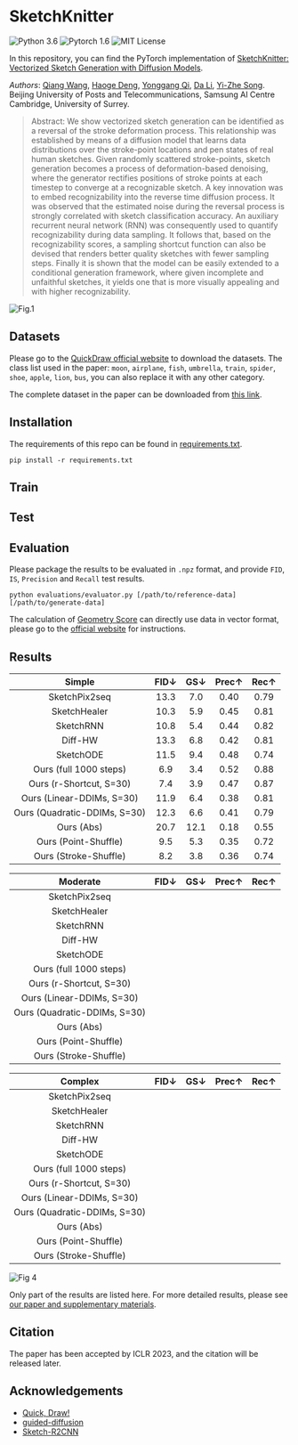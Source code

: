 # SketchKnitter
![Python 3.6](https://img.shields.io/badge/python-3.6-green) ![Pytorch 1.6](https://img.shields.io/badge/pytorch-1.6-green) ![MIT License](https://img.shields.io/badge/licence-MIT-green)

In this repository, you can find the PyTorch implementation of [SketchKnitter: Vectorized Sketch Generation with Diffusion Models](https://openreview.net/pdf?id=4eJ43EN2g6l). 

_Authors_: [Qiang Wang](https://scholar.google.com/citations?user=lXyi3t4AAAAJ&hl=en), [Haoge Deng](https://github.com/Bitterdhg), [Yonggang Qi](https://qugank.github.io/), [Da Li](https://scholar.google.co.uk/citations?user=RPvaE3oAAAAJ&hl=en), [Yi-Zhe Song](https://scholar.google.co.uk/citations?hl=en&user=irZFP_AAAAAJ&view_op=list_works&sortby=pubdate). Beijing University of Posts and Telecommunications, Samsung AI Centre Cambridge, University of Surrey.

> Abstract: We show vectorized sketch generation can be identified as a reversal of the stroke deformation process. This relationship was established by means of a diffusion model that learns data distributions over the stroke-point locations and pen states of real human sketches. Given randomly scattered stroke-points, sketch generation becomes a process of deformation-based denoising, where the generator rectifies positions of stroke points at each timestep to converge at a recognizable sketch. A key innovation was to embed recognizability into the reverse time diffusion process. It was observed that the estimated noise during the reversal process is strongly correlated with sketch classification accuracy. An auxiliary recurrent neural network (RNN) was consequently used to quantify recognizability during data sampling. It follows that, based on the recognizability scores, a sampling shortcut function can also be devised that renders better quality sketches with fewer sampling steps. Finally it is shown that the model can be easily extended to a conditional generation framework, where given incomplete and unfaithful sketches, it yields one that is more visually appealing and with higher recognizability.

![Fig.1](https://github.com/XDUWQ/SketchKnitter/blob/main/images/overview.png)

## Datasets
Please go to the [QuickDraw official website](https://github.com/googlecreativelab/quickdraw-dataset) to download the datasets. The class list used in the paper: `moon`, `airplane`, `fish`, `umbrella`, `train`, `spider`, `shoe`, `apple`, `lion`, `bus`, you can also replace it with any other category. 

The complete dataset in the paper can be downloaded from [this link](https://github.com/XDUWQ/SketchKnitter/tree/main/datasets). 

## Installation
The requirements of this repo can be found in [requirements.txt](https://github.com/XDUWQ/SketchKnitter/blob/main/requirements.txt).
```
pip install -r requirements.txt
```

## Train


## Test



## Evaluation
Please package the results to be evaluated in `.npz` format, and provide `FID`, `IS`, `Precision` and `Recall` test results.
```
python evaluations/evaluator.py [/path/to/reference-data] [/path/to/generate-data]
```

The calculation of [Geometry Score](https://github.com/KhrulkovV/geometry-score) can directly use data in vector format, please go to the [official website](https://github.com/KhrulkovV/geometry-score) for instructions.

## Results
| Simple | FID↓ | GS↓ |  Prec↑ | Rec↑ |
| :----:| :----: | :----: | :----: | :----: |
| SketchPix2seq | 13.3 | 7.0 | 0.40 | 0.79 |
| SketchHealer | 10.3 | 5.9 | 0.45 | 0.81 |
| SketchRNN | 10.8 | 5.4 | 0.44 | 0.82 |
| Diff-HW | 13.3 | 6.8 | 0.42 | 0.81 |
| SketchODE | 11.5 | 9.4 | 0.48 | 0.74 |
| Ours (full 1000 steps)  |  6.9 | 3.4 | 0.52 | 0.88 |
| Ours (r-Shortcut, S=30)  | 7.4 | 3.9 | 0.47 | 0.87 |
| Ours (Linear-DDIMs, S=30) | 11.9 | 6.4 | 0.38 | 0.81 |
| Ours (Quadratic-DDIMs, S=30)  | 12.3 | 6.6 | 0.41 | 0.79 |
| Ours (Abs)  | 20.7 | 12.1 | 0.18 | 0.55 |
| Ours (Point-Shuffle) | 9.5 | 5.3 | 0.35 | 0.72 |
| Ours (Stroke-Shuffle)   |  8.2 | 3.8  | 0.36 | 0.74 |

| Moderate | FID↓ | GS↓ |  Prec↑ | Rec↑ |
| :----:| :----: | :----: | :----: | :----: |
| SketchPix2seq |  |  | | |
| SketchHealer |  |  | | |
| SketchRNN |  |  | | |
| Diff-HW |  |  | | |
| SketchODE |  |  | | |
| Ours (full 1000 steps)  |  |  | | |
| Ours (r-Shortcut, S=30)  |  |  | | |
| Ours (Linear-DDIMs, S=30) |  |  | | |
| Ours (Quadratic-DDIMs, S=30)  |  |  | | |
| Ours (Abs)  |  |  | | |
| Ours (Point-Shuffle) |  |  | | |
| Ours (Stroke-Shuffle)   |  |  | | |

| Complex | FID↓ | GS↓ |  Prec↑ | Rec↑ |
| :----:| :----: | :----: | :----: | :----: |
| SketchPix2seq |  |  | | |
| SketchHealer |  |  | | |
| SketchRNN |  |  | | |
| Diff-HW |  |  | | |
| SketchODE |  |  | | |
| Ours (full 1000 steps)  |  |  | | |
| Ours (r-Shortcut, S=30)  |  |  | | |
| Ours (Linear-DDIMs, S=30) |  |  | | |
| Ours (Quadratic-DDIMs, S=30)  |  |  | | |
| Ours (Abs)  |  |  | | |
| Ours (Point-Shuffle) |  |  | | |
| Ours (Stroke-Shuffle)   |  |  | | |

![Fig 4](https://github.com/XDUWQ/SketchKnitter/blob/main/images/4.png)

Only part of the results are listed here. For more detailed results, please see [our paper and supplementary materials](https://openreview.net/pdf?id=4eJ43EN2g6l).

## Citation
The paper has been accepted by ICLR 2023, and the citation will be released later. 

## Acknowledgements
* [Quick, Draw!](https://github.com/googlecreativelab/quickdraw-dataset)
* [guided-diffusion](https://github.com/openai/guided-diffusion)
* [Sketch-R2CNN](https://github.com/craigleili/Sketch-R2CNN)

